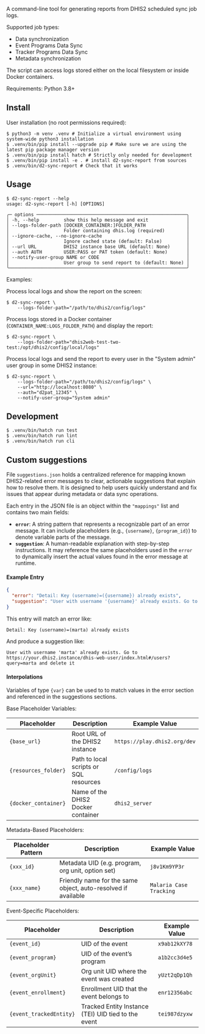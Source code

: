 A command-line tool for generating reports from DHIS2 scheduled sync job logs.

Supported job types:

- Data synchronization
- Event Programs Data Sync
- Tracker Programs Data Sync
- Metadata synchronization

The script can access logs stored either on the local filesystem or inside Docker containers.

Requirements: Python 3.8+

## Install

User installation (no root permissions required):

```shell
$ python3 -m venv .venv # Initialize a virtual environment using system-wide python3 installation
$ .venv/bin/pip install --upgrade pip # Make sure we are using the latest pip package manager version
$ .venv/bin/pip install hatch # Strictly only needed for development
$ .venv/bin/pip install -e . # install d2-sync-report from sources
$ .venv/bin/d2-sync-report # Check that it works
```

## Usage

```shell
$ d2-sync-report --help
usage: d2-sync-report [-h] [OPTIONS]

╭─ options ───────────────────────────────────────────────────────╮
│ -h, --help         show this help message and exit              │
│ --logs-folder-path [DOCKER_CONTAINER:]FOLDER_PATH               │
│                    Folder containing dhis.log (required)        │
│ --ignore-cache, --no-ignore-cache                               │
│                    Ignore cached state (default: False)         │
│ --url URL          DHIS2 instance base URL (default: None)      │
│ --auth AUTH        USER:PASS or PAT token (default: None)       │
│ --notify-user-group NAME or CODE                                │
│                    User group to send report to (default: None) │
╰─────────────────────────────────────────────────────────────────╯
```

Examples:

Process local logs and show the report on the screen:

```shell
$ d2-sync-report \
    --logs-folder-path="/path/to/dhis2/config/logs"
```

Process logs stored in a Docker container (`CONTAINER_NAME:LOGS_FOLDER_PATH`) and display the report:

```shell
$ d2-sync-report \
    --logs-folder-path="dhis2web-test-two-test:/opt/dhis2/config/local/logs"
```

Process local logs and send the report to every user in the "System admin" user group in some DHIS2 instance:

```shell
$ d2-sync-report \
    --logs-folder-path="/path/to/dhis2/config/logs" \
    --url="http://localhost:8080" \
    --auth="d2pat_12345" \
    --notify-user-group="System admin"
```

## Development

```shell
$ .venv/bin/hatch run test
$ .venv/bin/hatch run lint
$ .venv/bin/hatch run cli
```

## Custom suggestions

File `suggestions.json` holds a centralized reference for mapping known DHIS2-related error messages to clear, actionable suggestions that explain how to resolve them. It is designed to help users quickly understand and fix issues that appear during metadata or data sync operations.

Each entry in the JSON file is an object within the `"mappings"` list and contains two main fields:

- **`error`**: A string pattern that represents a recognizable part of an error message. It can include placeholders (e.g., `{username}`, `{program_id}`) to denote variable parts of the message.
- **`suggestion`**: A human-readable explanation with step-by-step instructions. It may reference the same placeholders used in the `error` to dynamically insert the actual values found in the error message at runtime.

#### Example Entry

```json
{
  "error": "Detail: Key (username)=({username}) already exists",
  "suggestion": "User with username '{username}' already exists. Go to {base_url}/dhis-web-user/index.html#/users?query={username} and delete it"
}
```

This entry will match an error like:

```
Detail: Key (username)=(marta) already exists
```

And produce a suggestion like:

```
User with username 'marta' already exists. Go to https://your.dhis2.instance/dhis-web-user/index.html#/users?query=marta and delete it
```

#### Interpolations

Variables of type `{var}` can be used to to match values in the error section and referenced in the suggestions sections.

Base Placeholder Variables:

| Placeholder          | Description                            | Example Value                |
| -------------------- | -------------------------------------- | ---------------------------- |
| `{base_url}`         | Root URL of the DHIS2 instance         | `https://play.dhis2.org/dev` |
| `{resources_folder}` | Path to local scripts or SQL resources | `/config/logs`               |
| `{docker_container}` | Name of the DHIS2 Docker container     | `dhis2_server`               |

Metadata-Based Placeholders:

| Placeholder Pattern | Description                                                   | Example Value           |
| ------------------- | ------------------------------------------------------------- | ----------------------- |
| `{xxx_id}`          | Metadata UID (e.g. program, org unit, option set)             | `j8v1Km9YP3r`           |
| `{xxx_name}`        | Friendly name for the same object, auto-resolved if available | `Malaria Case Tracking` |

Event-Specific Placeholders:

| Placeholder             | Description                                         | Example Value |
| ----------------------- | --------------------------------------------------- | ------------- |
| `{event_id}`            | UID of the event                                    | `x9ab12kXY78` |
| `{event_program}`       | UID of the event’s program                          | `a1b2cc3d4e5` |
| `{event_orgUnit}`       | Org unit UID where the event was created            | `yUzt2qDp1Qh` |
| `{event_enrollment}`    | Enrollment UID that the event belongs to            | `enr12356abc` |
| `{event_trackedEntity}` | Tracked Entity Instance (TEI) UID tied to the event | `tei987dzyxw` |
